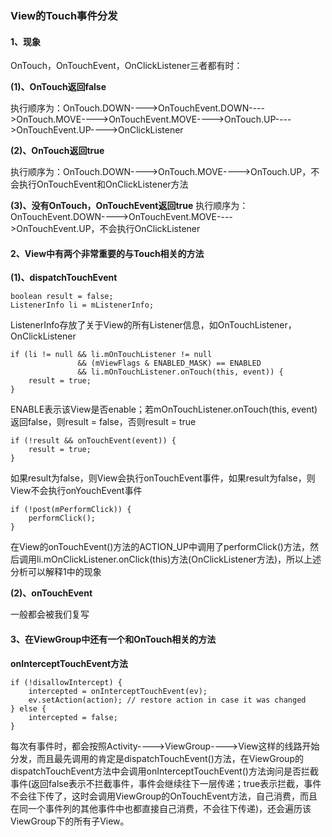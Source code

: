 ### View的Touch事件分发

#### 1、现象
OnTouch，OnTouchEvent，OnClickListener三者都有时：

**(1)、OnTouch返回false**

执行顺序为：OnTouch.DOWN---->OnTouchEvent.DOWN---->OnTouch.MOVE---->OnTouchEvent.MOVE---->OnTouch.UP---->OnTouchEvent.UP---->OnClickListener

**(2)、OnTouch返回true**

执行顺序为：OnTouch.DOWN---->OnTouch.MOVE---->OnTouch.UP，不会执行OnTouchEvent和OnClickListener方法

**(3)、没有OnTouch，OnTouchEvent返回true**
执行顺序为：OnTouchEvent.DOWN---->OnTouchEvent.MOVE---->OnTouchEvent.UP，不会执行OnClickListener

#### 2、View中有两个非常重要的与Touch相关的方法

**(1)、dispatchTouchEvent**

```
boolean result = false;
ListenerInfo li = mListenerInfo;
```
ListenerInfo存放了关于View的所有Listener信息，如OnTouchListener，OnClickListener

```
if (li != null && li.mOnTouchListener != null
               && (mViewFlags & ENABLED_MASK) == ENABLED
               && li.mOnTouchListener.onTouch(this, event)) {
    result = true;
}
```
ENABLE表示该View是否enable；若mOnTouchListener.onTouch(this, event)返回false，则result = false，否则result = true

```
if (!result && onTouchEvent(event)) {
    result = true;
}
```

如果result为false，则View会执行onTouchEvent事件，如果result为false，则View不会执行onYouchEvent事件

```
if (!post(mPerformClick)) {
    performClick();
}
```
在View的onTouchEvent()方法的ACTION_UP中调用了performClick()方法，然后调用li.mOnClickListener.onClick(this)方法(OnClickListener方法)，所以上述分析可以解释1中的现象

**(2)、onTouchEvent**

一般都会被我们复写

#### 3、在ViewGroup中还有一个和OnTouch相关的方法

**onInterceptTouchEvent方法**

```
if (!disallowIntercept) {
    intercepted = onInterceptTouchEvent(ev);
    ev.setAction(action); // restore action in case it was changed
} else {
    intercepted = false;
}
```

每次有事件时，都会按照Activity---->ViewGroup---->View这样的线路开始分发，而且最先调用的肯定是dispatchTouchEvent()方法，在ViewGroup的dispatchTouchEvent方法中会调用onInterceptTouchEvent()方法询问是否拦截事件(返回false表示不拦截事件，事件会继续往下一层传递；true表示拦截，事件不会往下传了，这时会调用ViewGroup的OnTouchEvent方法，自己消费，而且在同一个事件列的其他事件中也都直接自己消费，不会往下传递)，还会遍历该ViewGroup下的所有子View。